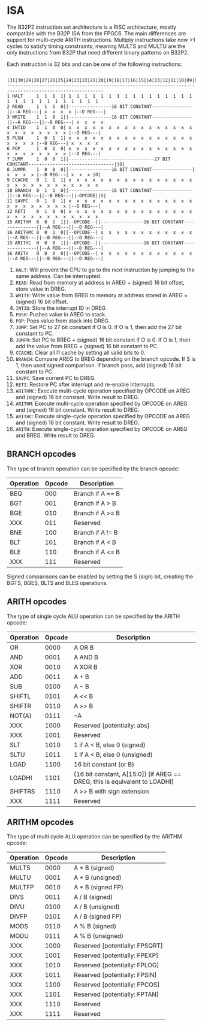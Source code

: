 # ISA

The B32P2 instruction set architecture is a RISC architecture, mostly compatible with the B32P ISA from the FPGC6.
The main differences are support for multi-cycle ARITH instructions. Multiply instructions take now >1 cycles to satisfy timing constraints, meaning MULTS and MULTU are the only instructions from B32P that need different binary patterns on B32P2.

Each instruction is 32 bits and can be one of the following instructions:

``` text
         |31|30|29|28|27|26|25|24|23|22|21|20|19|18|17|16|15|14|13|12|11|10|09|08|07|06|05|04|03|02|01|00|
----------------------------------------------------------------------------------------------------------
1 HALT     1  1  1  1| 1  1  1  1  1  1  1  1  1  1  1  1  1  1  1  1  1  1  1  1  1  1  1  1  1  1  1  1 
2 READ     1  1  1  0||----------------16 BIT CONSTANT---------------||--A REG---| x  x  x  x |--D REG---|
3 WRITE    1  1  0  1||----------------16 BIT CONSTANT---------------||--A REG---||--B REG---| x  x  x  x 
4 INTID    1  1  0  0| x  x  x  x  x  x  x  x  x  x  x  x  x  x  x  x  x  x  x  x  x  x  x  x |--D REG---|
5 PUSH     1  0  1  1| x  x  x  x  x  x  x  x  x  x  x  x  x  x  x  x  x  x  x  x |--B REG---| x  x  x  x 
6 POP      1  0  1  0| x  x  x  x  x  x  x  x  x  x  x  x  x  x  x  x  x  x  x  x  x  x  x  x |--D REG---|
7 JUMP     1  0  0  1||--------------------------------27 BIT CONSTANT--------------------------------||O|
8 JUMPR    1  0  0  0||----------------16 BIT CONSTANT---------------| x  x  x  x |--B REG---| x  x  x |O|
9 CCACHE   0  1  1  1| x  x  x  x  x  x  x  x  x  x  x  x  x  x  x  x  x  x  x  x  x  x  x  x  x  x  x  x 
10 BRANCH  0  1  1  0||----------------16 BIT CONSTANT---------------||--A REG---||--B REG---||-OPCODE||S|
11 SAVPC   0  1  0  1| x  x  x  x  x  x  x  x  x  x  x  x  x  x  x  x  x  x  x  x  x  x  x  x |--D REG---|
12 RETI    0  1  0  0| x  x  x  x  x  x  x  x  x  x  x  x  x  x  x  x  x  x  x  x  x  x  x  x  x  x  x  x 
15 ARITHM  0  0  1  1||--OPCODE--||----------------16 BIT CONSTANT---------------||--A REG---||--D REG---|
16 ARITHMC 0  0  1  0||--OPCODE--| x  x  x  x  x  x  x  x  x  x  x  x |--A REG---||--B REG---||--D REG---|
15 ARITHC  0  0  0  1||--OPCODE--||----------------16 BIT CONSTANT---------------||--A REG---||--D REG---|
16 ARITH   0  0  0  0||--OPCODE--| x  x  x  x  x  x  x  x  x  x  x  x |--A REG---||--B REG---||--D REG---|
```

1.  `HALT`:    Will prevent the CPU to go to the next instruction by jumping to the same address. Can be interrupted.
2.  `READ`:    Read from memory at address in AREG + (signed) 16 bit offset, store value in DREG.
3.  `WRITE`:   Write value from BREG to memory at address stored in AREG + (signed) 16 bit offset.
4.  `INTID`:   Store the interrupt ID in DREG
5.  `PUSH`:    Pushes value in AREG to stack.
6.  `POP`:     Pops value from stack into DREG.
7.  `JUMP`:    Set PC to 27 bit constant if O is 0. If O is 1, then add the 27 bit constant to PC. 
8.  `JUMPR`:   Set PC to BREG + (signed) 16 bit constant if O is 0. If O is 1, then add the value from BREG + (signed) 16 bit constant to PC. 
9.  `CCACHE`:  Clear all l1 cache by setting all valid bits to 0.
10. `BRANCH`:  Compare AREG to BREG depending on the branch opcode. If S is 1, then used signed comparison. If branch pass, add (signed) 16 bit constant to PC.
11. `SAVPC`:   Save current PC to DREG.
12. `RETI`:    Restore PC after interrupt and re-enable interrupts.
13. `ARITHMC`: Execute multi-cycle operation specified by OPCODE on AREG and (signed) 16 bit constant. Write result to DREG.
14. `ARITHM`:  Execute multi-cycle operation specified by OPCODE on AREG and (signed) 16 bit constant. Write result to DREG.
15. `ARITHC`:  Execute single-cycle operation specified by OPCODE on AREG and (signed) 16 bit constant. Write result to DREG.
16. `ARITH`:   Execute single-cycle operation specified by OPCODE on AREG and BREG. Write result to DREG.

## BRANCH opcodes

The type of branch operation can be specified by the branch opcode:

| Operation | Opcode | Description |
|-----------|--------|-------------|
| BEQ       | 000    | Branch if A == B |
| BGT       | 001    | Branch if A >  B |
| BGE       | 010    | Branch if A >= B |
| XXX       | 011    | Reserved |
| BNE       | 100    | Branch if A != B |
| BLT       | 101    | Branch if A <  B |
| BLE       | 110    | Branch if A <= B |
| XXX       | 111    | Reserved |

Signed comparisons can be enabled by setting the S (sign) bit, creating the BGTS, BGES, BLTS and BLES operations.

## ARITH opcodes

The type of single cycle ALU operation can be specified by the ARITH opcode:

| Operation | Opcode | Description |
|-----------|--------|-------------|
| OR        | 0000   | A OR   B |
| AND       | 0001   | A AND  B |
| XOR       | 0010   | A XOR  B |
| ADD       | 0011   | A  +   B |
| SUB       | 0100   | A  -   B |
| SHIFTL    | 0101   | A  <<  B |
| SHIFTR    | 0110   | A  >>  B |
| NOT(A)    | 0111   | ~A |
| XXX       | 1000   | Reserved [potentially: abs] |
| XXX       | 1001   | Reserved |
| SLT       | 1010   | 1 if A < B, else 0 (signed) |
| SLTU      | 1011   | 1 if A < B, else 0 (unsigned) |
| LOAD      | 1100   | 16 bit constant (or B) |
| LOADHI    | 1101   | {16 bit constant, A[15:0]} (if AREG == DREG, this is equivalent to LOADHI) |
| SHIFTRS   | 1110   | A  >>  B with sign extension |
| XXX       | 1111   | Reserved |

## ARITHM opcodes

The type of multi cycle ALU operation can be specified by the ARITHM opcode:

| Operation | Opcode | Description |
|-----------|--------|-------------|
| MULTS     | 0000   | A  *   B (signed) |
| MULTU     | 0001   | A  *   B (unsigned) |
| MULTFP    | 0010   | A  *   B (signed FP) |
| DIVS      | 0011   | A  /   B (signed) |
| DIVU      | 0100   | A  /   B (unsigned) |
| DIVFP     | 0101   | A  /   B (signed FP) |
| MODS      | 0110   | A  %   B (signed) |
| MODU      | 0111   | A  %   B (unsigned) |
| XXX       | 1000   | Reserved [potentially: FPSQRT] |
| XXX       | 1001   | Reserved [potentially: FPEXP] |
| XXX       | 1010   | Reserved [potentially: FPLOG] |
| XXX       | 1011   | Reserved [potentially: FPSIN] |
| XXX       | 1100   | Reserved [potentially: FPCOS] |
| XXX       | 1101   | Reserved [potentially: FPTAN] |
| XXX       | 1110   | Reserved |
| XXX       | 1111   | Reserved |
